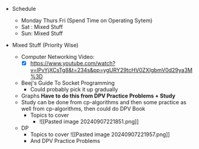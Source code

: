 - Schedule
	- Monday Thurs Fri  (Spend Time on Operating Sytem) 
	- Sat : Mixed Stuff
	- Sun: Mixed Stuff

- Mixed Stuff (Priority Wise)
    - Computer Networking Video: 
	    - [x] https://www.youtube.com/watch?v=IPvYjXCsTg8&t=234s&pp=ygURY29tcHV0ZXIgbmV0d29ya3M%3D
	- Beej's Guide To Socket Programming 
		- Could probably pick it up gradually
	- Graphs **Have to do this from DPV Practice Problems + Study**
	- Study can be done from cp-algorithms and then some practice as well from cp-algorithms, then could do DPV Book
		- Topics to cover
			- ![[Pasted image 20240907221851.png]]
	- DP  
	   -   Topics to cover ![[Pasted image 20240907221957.png]]
	   - And DPV Practice Problems
